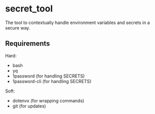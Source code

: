 # secret_tool

The tool to contextually handle environment variables and secrets in a secure way.

## Requirements

Hard:
  - bash
  - yq
  - 1password (for handling SECRETS)
  - 1password-cli (for handling SECRETS)

Soft:
  - dotenvx (for wrapping commands)
  - git (for updates)
